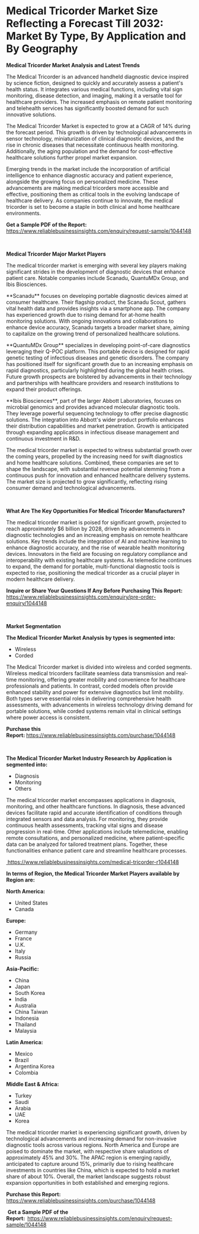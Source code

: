 <p><h1>Medical Tricorder Market Size Reflecting a Forecast Till 2032: Market By Type, By Application and By Geography</h1></p><p><strong>Medical Tricorder Market Analysis and Latest Trends</strong></p>
<p><p>The Medical Tricorder is an advanced handheld diagnostic device inspired by science fiction, designed to quickly and accurately assess a patient's health status. It integrates various medical functions, including vital sign monitoring, disease detection, and imaging, making it a versatile tool for healthcare providers. The increased emphasis on remote patient monitoring and telehealth services has significantly boosted demand for such innovative solutions.</p><p>The Medical Tricorder Market is expected to grow at a CAGR of 14% during the forecast period. This growth is driven by technological advancements in sensor technology, miniaturization of clinical diagnostic devices, and the rise in chronic diseases that necessitate continuous health monitoring. Additionally, the aging population and the demand for cost-effective healthcare solutions further propel market expansion. </p><p>Emerging trends in the market include the incorporation of artificial intelligence to enhance diagnostic accuracy and patient experience, alongside the growing focus on personalized medicine. These advancements are making medical tricorders more accessible and effective, positioning them as critical tools in the evolving landscape of healthcare delivery. As companies continue to innovate, the medical tricorder is set to become a staple in both clinical and home healthcare environments.</p></p>
<p><strong>Get a Sample PDF of the Report:&nbsp;</strong> <a href="https://www.reliablebusinessinsights.com/enquiry/request-sample/1044148?utm_campaign=3076&utm_medium=2&utm_source=Github&utm_content=ia&utm_term=13042025&utm_id=medical-tricorder">https://www.reliablebusinessinsights.com/enquiry/request-sample/1044148</a></p>
<p>&nbsp;</p>
<p><strong>Medical Tricorder Major Market Players</strong></p>
<p><p>The medical tricorder market is emerging with several key players making significant strides in the development of diagnostic devices that enhance patient care. Notable companies include Scanadu, QuantuMDx Group, and Ibis Biosciences.</p><p>**Scanadu** focuses on developing portable diagnostic devices aimed at consumer healthcare. Their flagship product, the Scanadu Scout, gathers vital health data and provides insights via a smartphone app. The company has experienced growth due to rising demand for at-home health monitoring solutions. With ongoing innovations and collaborations to enhance device accuracy, Scanadu targets a broader market share, aiming to capitalize on the growing trend of personalized healthcare solutions.</p><p>**QuantuMDx Group** specializes in developing point-of-care diagnostics leveraging their Q-POC platform. This portable device is designed for rapid genetic testing of infectious diseases and genetic disorders. The company has positioned itself for significant growth due to an increasing emphasis on rapid diagnostics, particularly highlighted during the global health crises. Future growth prospects are bolstered by advancements in their technology and partnerships with healthcare providers and research institutions to expand their product offerings.</p><p>**Ibis Biosciences**, part of the larger Abbott Laboratories, focuses on microbial genomics and provides advanced molecular diagnostic tools. They leverage powerful sequencing technology to offer precise diagnostic solutions. The integration into Abbott's wider product portfolio enhances their distribution capabilities and market penetration. Growth is anticipated through expanding applications in infectious disease management and continuous investment in R&D.</p><p>The medical tricorder market is expected to witness substantial growth over the coming years, propelled by the increasing need for swift diagnostics and home healthcare solutions. Combined, these companies are set to shape the landscape, with substantial revenue potential stemming from a continuous push for innovation and enhanced healthcare delivery systems. The market size is projected to grow significantly, reflecting rising consumer demand and technological advancements.</p></p>
<p>&nbsp;</p>
<p><strong>What Are The Key Opportunities For Medical Tricorder Manufacturers?</strong></p>
<p><p>The medical tricorder market is poised for significant growth, projected to reach approximately $6 billion by 2028, driven by advancements in diagnostic technologies and an increasing emphasis on remote healthcare solutions. Key trends include the integration of AI and machine learning to enhance diagnostic accuracy, and the rise of wearable health monitoring devices. Innovators in the field are focusing on regulatory compliance and interoperability with existing healthcare systems. As telemedicine continues to expand, the demand for portable, multi-functional diagnostic tools is expected to rise, positioning the medical tricorder as a crucial player in modern healthcare delivery.</p></p>
<p><strong>Inquire or Share Your Questions If Any Before Purchasing This Report:</strong> <a href="https://www.reliablebusinessinsights.com/enquiry/pre-order-enquiry/1044148?utm_campaign=3076&utm_medium=2&utm_source=Github&utm_content=ia&utm_term=13042025&utm_id=medical-tricorder">https://www.reliablebusinessinsights.com/enquiry/pre-order-enquiry/1044148</a></p>
<p>&nbsp;</p>
<p><strong>Market Segmentation</strong></p>
<p><strong>The Medical Tricorder Market Analysis by types is segmented into:</strong></p>
<p><ul><li>Wireless</li><li>Corded</li></ul></p>
<p><p>The Medical Tricorder market is divided into wireless and corded segments. Wireless medical tricorders facilitate seamless data transmission and real-time monitoring, offering greater mobility and convenience for healthcare professionals and patients. In contrast, corded models often provide enhanced stability and power for extensive diagnostics but limit mobility. Both types serve essential roles in delivering comprehensive health assessments, with advancements in wireless technology driving demand for portable solutions, while corded systems remain vital in clinical settings where power access is consistent.</p></p>
<p><strong>Purchase this Report:&nbsp;</strong><a href="https://www.reliablebusinessinsights.com/purchase/1044148?utm_campaign=3076&utm_medium=2&utm_source=Github&utm_content=ia&utm_term=13042025&utm_id=medical-tricorder">https://www.reliablebusinessinsights.com/purchase/1044148</a></p>
<p>&nbsp;</p>
<p><strong>The Medical Tricorder Market Industry Research by Application is segmented into:</strong></p>
<p><ul><li>Diagnosis</li><li>Monitoring</li><li>Others</li></ul></p>
<p><p>The medical tricorder market encompasses applications in diagnosis, monitoring, and other healthcare functions. In diagnosis, these advanced devices facilitate rapid and accurate identification of conditions through integrated sensors and data analysis. For monitoring, they provide continuous health assessments, tracking vital signs and disease progression in real-time. Other applications include telemedicine, enabling remote consultations, and personalized medicine, where patient-specific data can be analyzed for tailored treatment plans. Together, these functionalities enhance patient care and streamline healthcare processes.</p></p>
<p><a href="https://www.reliablebusinessinsights.com/medical-tricorder-r1044148?utm_campaign=3076&utm_medium=2&utm_source=Github&utm_content=ia&utm_term=13042025&utm_id=medical-tricorder">&nbsp;https://www.reliablebusinessinsights.com/medical-tricorder-r1044148</a></p>
<p><strong>In terms of Region, the Medical Tricorder Market Players available by Region are:</strong></p>
<p>
    <p> <strong> North America: </strong>
        <ul>
            <li>United States</li>
            <li>Canada</li>
        </ul>
        </p> 
    <p> <strong> Europe: </strong>
        <ul>
            <li>Germany</li>
            <li>France</li>
            <li>U.K.</li>
            <li>Italy</li>
            <li>Russia</li>
        </ul>
        </p> 
    <p> <strong> Asia-Pacific: </strong>
        <ul>
            <li>China</li>
            <li>Japan</li>
            <li>South Korea</li>
            <li>India</li>
            <li>Australia</li>
            <li>China Taiwan</li>
            <li>Indonesia</li>
            <li>Thailand</li>
            <li>Malaysia</li>
        </ul>
        </p> 
    <p> <strong> Latin America: </strong>
        <ul>
            <li>Mexico</li>
            <li>Brazil</li>
            <li>Argentina Korea</li>
            <li>Colombia</li>
        </ul>
        </p> 
    <p> <strong> Middle East & Africa: </strong>
        <ul>
            <li>Turkey</li>
            <li>Saudi</li>
            <li>Arabia</li>
            <li>UAE</li>
            <li>Korea</li>
        </ul>
    </p>
    </p>
<p><p>The medical tricorder market is experiencing significant growth, driven by technological advancements and increasing demand for non-invasive diagnostic tools across various regions. North America and Europe are poised to dominate the market, with respective share valuations of approximately 45% and 30%. The APAC region is emerging rapidly, anticipated to capture around 15%, primarily due to rising healthcare investments in countries like China, which is expected to hold a market share of about 10%. Overall, the market landscape suggests robust expansion opportunities in both established and emerging regions.</p></p>
<p><strong>Purchase this Report: </strong><a href="https://www.reliablebusinessinsights.com/purchase/1044148?utm_campaign=3076&utm_medium=2&utm_source=Github&utm_content=ia&utm_term=13042025&utm_id=medical-tricorder">https://www.reliablebusinessinsights.com/purchase/1044148</a></p>
<p>&nbsp;<strong>Get a Sample PDF of the Report:&nbsp;&nbsp;</strong><a href="https://www.reliablebusinessinsights.com/enquiry/request-sample/1044148?utm_campaign=3076&utm_medium=2&utm_source=Github&utm_content=ia&utm_term=13042025&utm_id=medical-tricorder">https://www.reliablebusinessinsights.com/enquiry/request-sample/1044148</a></p>
<p><strong></strong></p>
<p><p></p><p></p><p></p></p>